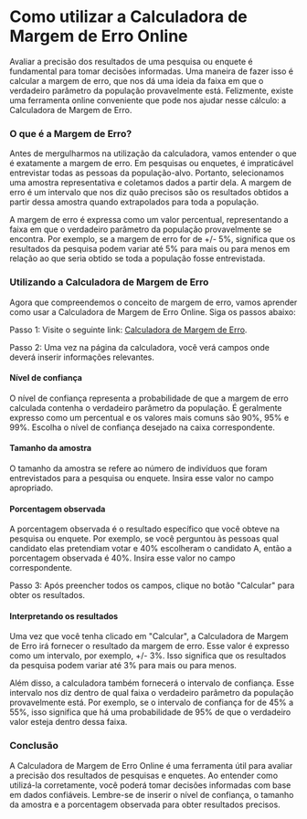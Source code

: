 Como utilizar a Calculadora de Margem de Erro Online
====================================================

Avaliar a precisão dos resultados de uma pesquisa ou enquete é fundamental para tomar decisões informadas. Uma maneira de fazer isso é calcular a margem de erro, que nos dá uma ideia da faixa em que o verdadeiro parâmetro da população provavelmente está. Felizmente, existe uma ferramenta online conveniente que pode nos ajudar nesse cálculo: a Calculadora de Margem de Erro.

### O que é a Margem de Erro?

Antes de mergulharmos na utilização da calculadora, vamos entender o que é exatamente a margem de erro. Em pesquisas ou enquetes, é impraticável entrevistar todas as pessoas da população-alvo. Portanto, selecionamos uma amostra representativa e coletamos dados a partir dela. A margem de erro é um intervalo que nos diz quão precisos são os resultados obtidos a partir dessa amostra quando extrapolados para toda a população.

A margem de erro é expressa como um valor percentual, representando a faixa em que o verdadeiro parâmetro da população provavelmente se encontra. Por exemplo, se a margem de erro for de +/- 5%, significa que os resultados da pesquisa podem variar até 5% para mais ou para menos em relação ao que seria obtido se toda a população fosse entrevistada.

### Utilizando a Calculadora de Margem de Erro

Agora que compreendemos o conceito de margem de erro, vamos aprender como usar a Calculadora de Margem de Erro Online. Siga os passos abaixo:

Passo 1: Visite o seguinte link: [Calculadora de Margem de Erro](https://www.onlinecalculatorsfree.com/pt/math/margin-of-error-calculator.html).

Passo 2: Uma vez na página da calculadora, você verá campos onde deverá inserir informações relevantes.

#### Nível de confiança

O nível de confiança representa a probabilidade de que a margem de erro calculada contenha o verdadeiro parâmetro da população. É geralmente expresso como um percentual e os valores mais comuns são 90%, 95% e 99%. Escolha o nível de confiança desejado na caixa correspondente.

#### Tamanho da amostra

O tamanho da amostra se refere ao número de indivíduos que foram entrevistados para a pesquisa ou enquete. Insira esse valor no campo apropriado.

#### Porcentagem observada

A porcentagem observada é o resultado específico que você obteve na pesquisa ou enquete. Por exemplo, se você perguntou às pessoas qual candidato elas pretendiam votar e 40% escolheram o candidato A, então a porcentagem observada é 40%. Insira esse valor no campo correspondente.

Passo 3: Após preencher todos os campos, clique no botão "Calcular" para obter os resultados.

#### Interpretando os resultados

Uma vez que você tenha clicado em "Calcular", a Calculadora de Margem de Erro irá fornecer o resultado da margem de erro. Esse valor é expresso como um intervalo, por exemplo, +/- 3%. Isso significa que os resultados da pesquisa podem variar até 3% para mais ou para menos.

Além disso, a calculadora também fornecerá o intervalo de confiança. Esse intervalo nos diz dentro de qual faixa o verdadeiro parâmetro da população provavelmente está. Por exemplo, se o intervalo de confiança for de 45% a 55%, isso significa que há uma probabilidade de 95% de que o verdadeiro valor esteja dentro dessa faixa.

### Conclusão

A Calculadora de Margem de Erro Online é uma ferramenta útil para avaliar a precisão dos resultados de pesquisas e enquetes. Ao entender como utilizá-la corretamente, você poderá tomar decisões informadas com base em dados confiáveis. Lembre-se de inserir o nível de confiança, o tamanho da amostra e a porcentagem observada para obter resultados precisos.